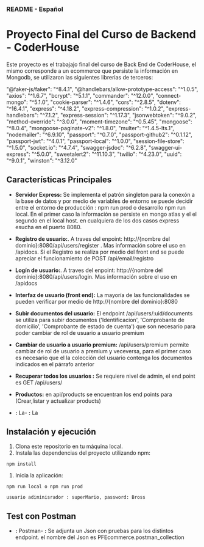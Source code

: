 ### README - Español

# Proyecto Final del Curso de Backend - CoderHouse

Este proyecto es el trabajajo final del curso de Back End de CoderHouse, el mismo corresponde a un ecommerce que persiste la información en Mongodb, se utilizaron las siguientes librerias de terceros:

"@faker-js/faker": "^8.4.1",
"@handlebars/allow-prototype-access": "^1.0.5",
"axios": "^1.6.7",
"bcrypt": "^5.1.1",
"commander": "^12.0.0",
"connect-mongo": "^5.1.0",
"cookie-parser": "^1.4.6",
"cors": "^2.8.5",
"dotenv": "^16.4.1",
"express": "^4.18.2",
"express-compression": "^1.0.2",
"express-handlebars": "^7.1.2",
"express-session": "^1.17.3",
"jsonwebtoken": "^9.0.2",
"method-override": "^3.0.0",
"moment-timezone": "^0.5.45",
"mongoose": "^8.0.4",
"mongoose-paginate-v2": "^1.8.0",
"multer": "^1.4.5-lts.1",
"nodemailer": "^6.9.10",
"passport": "^0.7.0",
"passport-github2": "^0.1.12",
"passport-jwt": "^4.0.1",
"passport-local": "^1.0.0",
"session-file-store": "^1.5.0",
"socket.io": "^4.7.4",
"swagger-jsdoc": "^6.2.8",
"swagger-ui-express": "^5.0.0",
"sweetalert2": "^11.10.3",
"twilio": "^4.23.0",
"uuid": "^9.0.1",
"winston": "^3.12.0"

## Características Principales

- **Servidor Express:** Se implementa el patrón singleton para la conexón a la base de datos y por medio de variables de entorno se puede decidir entre el entorno de producción : npm run prod o desarrollo npm run local. En el primer caso la información se persiste en mongo atlas y el el segundo en el local host. en cualquiera de los dos casos express esucha en el puerto 8080.

- **Registro de usuario:**. A traves del enpoint: http://{nombre del dominio}:8080/api/users/register . Mas información sobre el uso en /apidocs. Si el Registro se realiza por medio del front end se puede apreciar el funcionamiento de POST /api/email/registro

- **Logín de usuario:**. A traves del enpoint: http://{nombre del dominio}:8080/api/users/login. Mas información sobre el uso en /apidocs

- **Interfaz de usuario (front end):** La mayoría de las funcionalidades se pueden verificar por medio de http://{nombre del dominio}:8080

- **Subir documentos del usuario:** El endpoint /api/users/:uid/documents se utiliza para subir documentos ('Identificacion', 'Comprobante de domicilio', 'Comprobante de estado de cuenta') que son necesario para poder cambiar de rol de usuario a usuario premium

- **Cambiar de usuario a usuario premium:** /api/users/premium permite cambiar de rol de usuario a premium y veceversa, para el primer caso es necesario que el la colección del usuario contenga los documentos indicados en el párrafo anterior

- **Recuperar todos los usuarios :** Se requiere nivel de admin, el end point es GET /api/users/

- **Productos:** en api/products se encuentran los end points para (Crear,listar y actualizar products)

- **:** La- **:** La

## Instalación y ejecución

1.  Clona este repositorio en tu máquina local.
2.  Instala las dependencias del proyecto utilizando npm:

```
npm install
```

1.  Inicia la aplicación:

```
npm run local o npm run prod

usuario adiminisrador : superMario, password: Bross

```

## Test con Postman

- **:** Postman- **:** Se adjunta un Json con pruebas para los distintos endpoint. el nombre del Json es PFEcommerce.postman_collection
